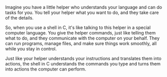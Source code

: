 Imagine you have a little helper who understands your language and can do tasks for you. You tell your helper what you want to do, and they take care of the details.

So, when you use a shell in C, it's like talking to this helper in a special computer language. You give the helper commands, just like telling them what to do, and they communicate with the computer on your behalf. They can run programs, manage files, and make sure things work smoothly, all while you stay in control.

Just like your helper understands your instructions and translates them into actions, the shell in C understands the commands you type and turns them into actions the computer can perform.
